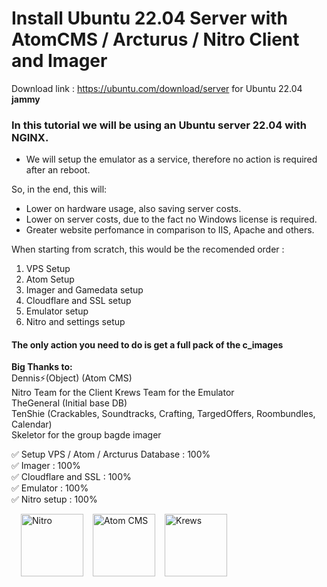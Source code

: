 # Install Ubuntu 22.04 Server with AtomCMS / Arcturus / Nitro Client and Imager
Download link : https://ubuntu.com/download/server for Ubuntu 22.04 **jammy**

### In this tutorial we will be using an Ubuntu server 22.04 with NGINX.  
- We will setup the emulator as a service, therefore no action is required after an reboot.

So, in the end, this will:

* Lower on hardware usage, also saving server costs.
* Lower on server costs, due to the fact no Windows license is required.
* Greater website perfomance in comparison to IIS, Apache and others.

When starting from scratch, this would be the recomended order :
1. VPS Setup
2. Atom Setup  
3. Imager and Gamedata setup  
4. Cloudflare and SSL setup  
5. Emulator setup  
6. Nitro and settings setup

#### The only action you need to do is get a full pack of the c_images

**Big Thanks to:**  
Dennis⚡(Object) (Atom CMS)  
Nitro Team for the Client
Krews Team for the Emulator  
TheGeneral (Initial base DB)  
TenShie (Crackables, Soundtracks, Crafting, TargedOffers, Roombundles, Calendar)  
Skeletor for the group bagde imager  

:white_check_mark: Setup VPS / Atom / Arcturus Database : 100%  
:white_check_mark: Imager : 100%  
:white_check_mark: Cloudflare and SSL : 100%  
:white_check_mark: Emulator : 100%  
:white_check_mark: Nitro setup : 100%

<div>
<img style="float: left; margin: 0px 0px 15px 15px;" src="https://i.imgur.com/jB0CNUJ.png" width="100" alt="Nitro"/>
</div>
<img style="float: left; margin: 0px 0px 15px 15px;" src="https://i.imgur.com/9ePNdJ4.png" width="100" alt="Atom CMS"/>
</div>
<div>
<img style="float: left; margin: 0px 0px 15px 15px;" src="https://git.krews.org/uploads/-/system/appearance/header_logo/1/logo3.png" width="100" alt="Krews"/>
</div>

